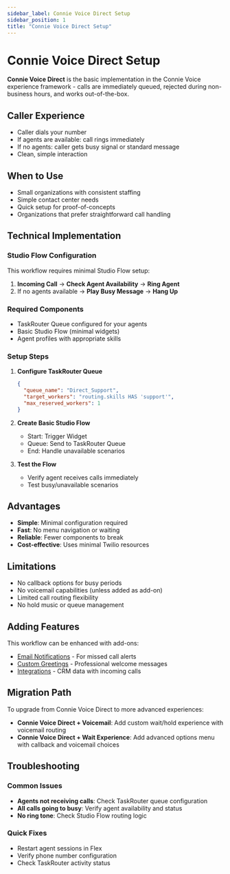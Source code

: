 ```yaml
---
sidebar_label: Connie Voice Direct Setup
sidebar_position: 1
title: "Connie Voice Direct Setup"
---
```


# Connie Voice Direct Setup

**Connie Voice Direct** is the basic implementation in the Connie Voice experience framework - calls are immediately queued, rejected during non-business hours, and works out-of-the-box.

## Caller Experience
- Caller dials your number
- If agents are available: call rings immediately
- If no agents: caller gets busy signal or standard message
- Clean, simple interaction

## When to Use
- Small organizations with consistent staffing
- Simple contact center needs
- Quick setup for proof-of-concepts
- Organizations that prefer straightforward call handling

## Technical Implementation

### Studio Flow Configuration

This workflow requires minimal Studio Flow setup:

1. **Incoming Call** → **Check Agent Availability** → **Ring Agent**
2. If no agents available → **Play Busy Message** → **Hang Up**

### Required Components
- TaskRouter Queue configured for your agents
- Basic Studio Flow (minimal widgets)
- Agent profiles with appropriate skills

### Setup Steps

1. **Configure TaskRouter Queue**
   ```json
   {
     "queue_name": "Direct_Support",
     "target_workers": "routing.skills HAS 'support'",
     "max_reserved_workers": 1
   }
   ```

2. **Create Basic Studio Flow**
   - Start: Trigger Widget
   - Queue: Send to TaskRouter Queue
   - End: Handle unavailable scenarios

3. **Test the Flow**
   - Verify agent receives calls immediately
   - Test busy/unavailable scenarios

## Advantages
- **Simple**: Minimal configuration required
- **Fast**: No menu navigation or waiting
- **Reliable**: Fewer components to break
- **Cost-effective**: Uses minimal Twilio resources

## Limitations
- No callback options for busy periods
- No voicemail capabilities (unless added as add-on)
- Limited call routing flexibility
- No hold music or queue management

## Adding Features

This workflow can be enhanced with add-ons:
- [Email Notifications](../add-ons/email-notifications) - For missed call alerts
- [Custom Greetings](../add-ons/custom-greetings) - Professional welcome messages
- [Integrations](../add-ons/integrations) - CRM data with incoming calls

## Migration Path

To upgrade from Connie Voice Direct to more advanced experiences:
- **Connie Voice Direct + Voicemail**: Add custom wait/hold experience with voicemail routing
- **Connie Voice Direct + Wait Experience**: Add advanced options menu with callback and voicemail choices

## Troubleshooting

### Common Issues
- **Agents not receiving calls**: Check TaskRouter queue configuration
- **All calls going to busy**: Verify agent availability and status
- **No ring tone**: Check Studio Flow routing logic

### Quick Fixes
- Restart agent sessions in Flex
- Verify phone number configuration
- Check TaskRouter activity status